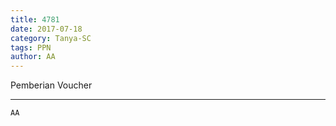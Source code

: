 ```yaml
---
title: 4781
date: 2017-07-18
category: Tanya-SC
tags: PPN
author: AA
---
```


Pemberian Voucher

---



`AA`
